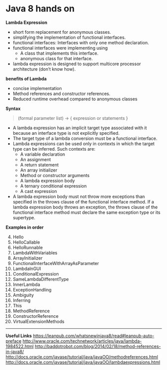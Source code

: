 Java 8 hands on
===============

**Lambda Expression**

 - short form replacement for anonymous classes. 
 - simplifying the implementation of functional interfaces. 
 - functional interfaces: Interfaces with only one method declaration. 
 - functional interfaces were implementing using 
	 - A class that implements this interface. 
	 - anonymous class for that interface. 
 - lambda expression is designed to support multicore processor architecture (don’t know how).   

**benefits of Lambda** 

 - concise implementation 
 - Method references and constructor references. 
 - Reduced runtime overhead compared to anonymous classes

**Syntax**

> (formal parameter list) -> { expression or statements }

 - A lambda expression has an implicit target type associated with it because an interface type is not explicitly specified.
 - The target type of a lambda conversion must be a functional interface.
 - Lambda expressions can be used only in contexts in which the target type can be inferred. Such contexts are:
	 - A variable declaration
	 - An assignment
	 - A return statement
	 - An array initializer
	 - Method or constructor arguments
	 - A lambda expression body
	 - A ternary conditional expression
	 - A cast expression
 - A lambda expression body must not throw more exceptions than specified in the throws clause of the functional interface method. If a lambda expression body throws an exception, the throws clause of the functional interface method must declare the same exception type or its supertype.

**Examples in order**

 4. Hello
 5. HelloCallable
 5. HelloRunnable
 6. LambdaWithVariables 
 7. ArrayInitializer
 8. FunctionalInterfaceWithArrayAsParameter 
 9. LambdaInGUI
 10. ConditionalExpression
 11. SameLambdaDifferentType
 12. InnerLambda
 13. ExceptionHandling
 14. Ambiguity
 15. Inferring
 16. This
 17. MethodReference
 18. ConstructorReference
 19. VirtualExtensionMethods


----------
**Useful Links**
https://leanpub.com/whatsnewinjava8/read#leanpub-auto-preface
http://www.oracle.com/technetwork/articles/java/lambda-1984522.html 
http://baddotrobot.com/blog/2014/02/18/method-references-in-java8/
http://docs.oracle.com/javase/tutorial/java/javaOO/methodreferences.html
http://docs.oracle.com/javase/tutorial/java/javaOO/lambdaexpressions.html
